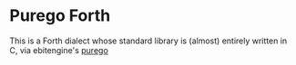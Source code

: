# Purego Forth

This is a Forth dialect whose standard library is (almost) entirely written in C, via ebitengine's [purego](https://github.com/ebitengine/purego)
